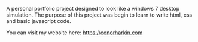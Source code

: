 A personal portfolio project designed to look like a windows 7 desktop simulation. The purpose of this project was begin to learn to write html, css and basic javascript code.

You can visit my website here: https://conorharkin.com
